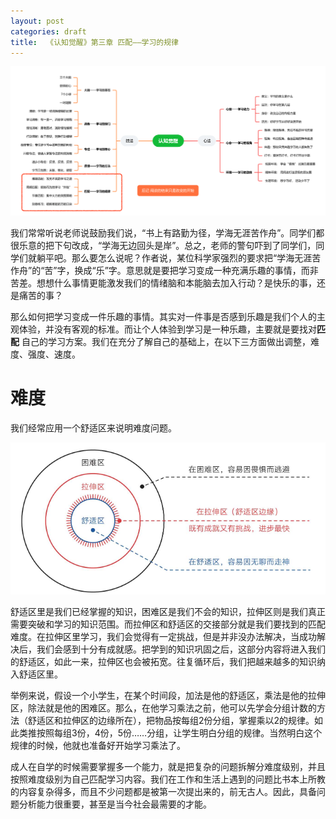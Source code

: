 ```yaml
---
layout: post
categories: draft
title:  《认知觉醒》第三章 匹配——学习的规律
---
```


![认知觉醒脑图](/assets/%E8%84%91%E5%9B%BE%E8%AE%A4%E7%9F%A5%E8%A7%89%E9%86%92-%E5%8C%B9%E9%85%8D.PNG)

我们常常听说老师说鼓励我们说，“书上有路勤为径，学海无涯苦作舟”。同学们都很乐意的把下句改成，“学海无边回头是岸”。总之，老师的警句吓到了同学们，同学们就躺平吧。那么要怎么说呢？作者说，某位科学家强烈的要求把“学海无涯苦作舟”的“苦”字，换成“乐”字。意思就是要把学习变成一种充满乐趣的事情，而非苦差。想想什么事情更能激发我们的情绪脑和本能脑去加入行动？是快乐的事，还是痛苦的事？

那么如何把学习变成一件乐趣的事情。其实对一件事是否感到乐趣是我们个人的主观体验，并没有客观的标准。而让个人体验到学习是一种乐趣，主要就是要找对**匹配** 自己的学习方案。我们在充分了解自己的基础上，在以下三方面做出调整，难度、强度、速度。

# 难度

我们经常应用一个舒适区来说明难度问题。

![舒适区](/assets/%E8%AE%A4%E7%9F%A5%E8%A7%89%E9%86%92-%E8%88%92%E9%80%82%E5%8C%BA%E8%BE%B9%E7%BC%98.png)

舒适区里是我们已经掌握的知识，困难区是我们不会的知识，拉伸区则是我们真正需要突破和学习的知识范围。而拉伸区和舒适区的交接部分就是我们要找到的匹配难度。在拉伸区里学习，我们会觉得有一定挑战，但是并非没办法解决，当成功解决后，我们会感到十分有成就感。把学到的知识巩固之后，这部分内容将进入我们的舒适区，如此一来，拉伸区也会被拓宽。往复循环后，我们把越来越多的知识纳入舒适区里。

举例来说，假设一个小学生，在某个时间段，加法是他的舒适区，乘法是他的拉伸区，除法就是他的困难区。那么，在他学习乘法之前，他可以先学会分组计数的方法（舒适区和拉伸区的边缘所在），把物品按每组2份分组，掌握乘以2的规律。如此类推按照每组3份，4份，5份……分组，让学生明白分组的规律。当然明白这个规律的时候，他就也准备好开始学习乘法了。

成人在自学的时候需要掌握多一个能力，就是把复杂的问题拆解分难度级别，并且按照难度级别为自己匹配学习内容。我们在工作和生活上遇到的问题比书本上所教的内容复杂得多，而且不少问题都是被第一次提出来的，前无古人。因此，具备问题分析能力很重要，甚至是当今社会最需要的才能。
<!--stackedit_data:
eyJoaXN0b3J5IjpbMTE1NTE2MzE5NiwtMjA1MzM0OTc3NSwtMT
k3MTUyNjQ4Niw5NTIyNTU4NjhdfQ==
-->
